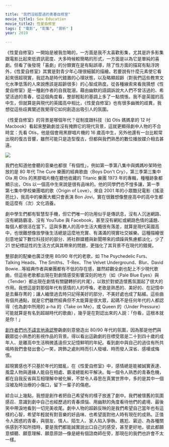 ```yaml
---

title: "我們沒經歷過的青春自修室"
movie_title1: Sex Education
movie_title2: 性愛自修室 
tags: [ "電影", "影集", "賞析" ]
year: 2019

---
```


《性愛自修室》一開始是被我忽略的，一方面是我不太喜歡影集，尤其是許多影集跟電影比起來低資訊密度、大多時候較簡略的形式，一方面是以為它是單純的喜劇。但看了後發現「喜劇」的分類實在是有點誤導，除了性方面的描寫有點浮誇外，《性愛自修室》其實是對青少年心理很細膩的描繪。若要說有什麼元素使它看起來很超現實，我認為是時代錯置的心理狀態，以及略顯超齡（對我們這些教育文化水準低落的人來說應該是超齡很多）的心智成熟度。從各種線索來看我猜想《性愛自修室》是一種創作者的自我耽溺，藉由幽默的語調訴說大人們不曾活過的、希望活過的青春，從這個角度看，整部輕鬆的基調上多了一點惆悵。我不是英國的高中生，但就算是與現代的英國高中相比，《性愛自修室》也有很多幽微的歧異，我想從這些歧異闡述我覺得它如何創造出吸引人的氛圍。

《性愛自修室》的背景是哪個年代？從制度跟科技（如 Otis 媽媽拿的 12 吋 Macbook）看起來整齣劇並沒有掩飾它的現代背景，這就更顯得劇中人物的不合時宜：先看 Otis，他是個會用黑膠唱片機的 16 歲高中生，另外他還有一台比較常出現的復古音響，雖然可能只是造型復古，但都與我們熟悉的數位播放媒介相去甚遠。

![]($baseurl$/images/SexEd/Radio.png)

我們也知道他會聽的音樂也都很「有個性」，例如第一季第八集中與媽媽吵架時他放的是 80 年代 The Cure 樂團的經典歌曲〈Boys Don't Cry〉，第三季第三集中 Ola 用 Otis 的黑膠唱片機在聽他收藏的 Titanic 樂團 1973 年的專輯，種種跡象都顯示出，Otis 以一個高中生來說是很有品味的。他的同學們也不惶多讓，第一季第七集中學校樂團唱的歌〈Origin of Love〉，來自 2001 年的小眾酷兒電影《搖滾芭比》，我高中的樂團大概只會表演 Bon Jovi，實在很難想像整座高中的高中生都能這麼有（次）文化涵養。

劇中學生們都有智慧型手機，但它們唯一的功用似乎是傳訊息，沒有人沉迷網路、沒有網路霸凌、沒有 YouTube 與 Facebook，甚至沒有網紅或網路色情的議題、每個人都很活在當下。這與多數人的高中生活大概很有落差，就算是現代英國高中，也很難想像放學後生活總是這麼地充實、有滿滿的現實社交娛樂。這種描繪很刻意地留下數位科技好的部分、將社群媒體與新聞帶來的煩躁與焦慮都淡化，少了 21 世紀標誌性的生活方式與其帶來的問題，更強化了其背景不在現代的錯覺。

整部劇的配樂也廣泛使用 80/90 年代的老歌，如 The Psychedelic Furs、Talking Heads、The Smiths、T-Rex、The Velvet Underground、Blur、David Bowie...等經典作者與樂團都有不低的存在感，雖然綜觀全劇也配上不少現代歌曲，但這些老歌都出現在對劇情感受影響深刻的地方（如〈Pale Blue Eyes〉與〈Tender〉都出現在劇情有關鍵轉折的片尾），以致於對塑造懷舊氛圍起了很大的作用。我想這是對那個年代有感情的人的呼喚，老歌是熟悉的、美好的、在記憶中是去蕪存菁的；讓人緬懷過去時只記得美好的部分，不美好處也成了點綴。這些曲有個共通點，就是它們雖然經典但不太能算是很大眾，起碼不是任何年代的人都認得（也為劇中所用的 a-ha 的〈Take on Me〉，或 Queen 的〈Under Pressure〉可能就算是有名到超越時代的歌曲），幾乎是在對認出來的人說：「你看，這根本就是你！」

[創作者們也不諱言地承認](https://www.ladbible.com/entertainment/tv-and-film-sex-education-creators-on-why-the-show-looks-like-its-set-in-80s-usa-20200123)整齣劇刻意營造出 80/90 年代的氛圍，因為那是他們與觀眾從小熟悉的影視作品的背景。得以看出這齣劇的目標受眾是二十到四十歲的成年人、是離高中生活稍微遙遠但又記憶鮮明的年紀。看到劇中與自己的過往有所共鳴時我們會發出會心一笑，誇飾之處則時而引人發噱、時而發人深省、感嘆或悔恨。

超現實感也不只基於年代的錯亂，在《性愛自修室》中，感情總是能被誠實表達、風雲人物與邊緣人能自在相處、霸凌總能和平解決。每一個令人熟悉的青春危機，都在自我反省與互相理解中被化解，不禁令人尋思在真實世界中，多的是其中一個沒被及時治療的小傷口，留下一輩子的傷疤。

綜合以上幾點，我想是創作者把自己希望有的樣子放進了劇中。我們被懷舊的氛圍感召、意識到劇中自己也經歷過的青春煩惱、用幽默的角度看待他們的處境、最後笑中帶淚地看到一切完美收尾。劇中人物的超齡反映的是我們希望自己當年也有這樣的心智，希望年輕就有對音樂的好品味、也希望面對他人時有現在的成熟。正值令人困惑的青春，與朋友、情人、陌生人、家人陷入爭執、尷尬、窘迫、為各種關係感到不知所措時，要是我們都能誠實說出口自己的感受，甚至更好地，彼此都願意傾聽、願意理解、願意原諒—像是總有個諮商師在旁，那現在的我們也許會不太一樣。
